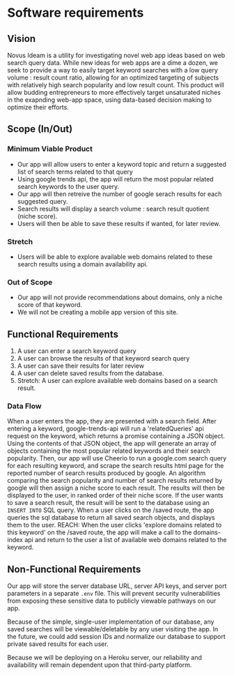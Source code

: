 # Software requirements

## Vision
Novus Ideam is a utility for investigating novel web app ideas based on web search query data. While new ideas for web apps are a dime a dozen, we seek to provide a way to easily target keyword searches with a low query volume : result count ratio, allowing for an optimized targeting of subjects with relatively high search popularity and low result count. This product will allow budding entrepreneurs to more effectively target unsaturated niches in the exapnding web-app space, using data-based decision making to optimize their efforts.
## Scope (In/Out)

### Minimum Viable Product
* Our app will allow users to enter a keyword topic and return a suggested list of search terms related to that query
* Using google trends api, the app will return the most popular related search keywords to the user query.
* Our app will then retreive the number of google serach results for each suggested query.
* Search results will display a search volume : search result quotient (niche score). 
* Users will then be able to save these results if wanted, for later review.  
### Stretch
* Users will be able to explore available web domains related to these search results using a domain availability api. 
### Out of Scope
* Our app will not provide recommendations about domains, only a niche score of that keyword.
* We will not be creating a mobile app version of this site.

## Functional Requirements
1. A user can enter a search keyword query
2. A user can browse the results of that keyword search query
3. A user can save their results for later review
4. A user can delete saved results from the database. 
5. Stretch: A user can explore available web domains based on a search result. 
### Data Flow
When a user enters the app, they are presented with a search field. After entering a keyword, google-trends-api will run a 'relatedQueries' api request on the keyword, which returns a promise containing a JSON object. Using the contents of that JSON object, the app will generate an array of objects containing the most popular related keywords and their search popularity. Then, our app will use Cheerio to run a google.com search query for each resulting keyword, and scrape the search results html page for the reported number of search results produced by google. An algorithm comparing the search popularity and number of search results returned by google will then assign a niche score to each result. The results will then be displayed to the user, in ranked order of their niche score. If the user wants to save a search result, the result will be sent to the database using an `INSERT INTO` SQL query. 
When a user clicks on the /saved route, the app queries the sql database to return all saved search objects, and displays them to the user. 
REACH: When the user clicks 'explore domains related to this keyword' on the /saved route, the app will make a call to the domains-index api and return to the user a list of available web domains related to the keyword. 
## Non-Functional Requirements
Our app will store the server database URL, server API keys, and server port parameters in a separate `.env` file. This will prevent security vulnerabilities from exposing these sensitive data to publicly viewable pathways on our app. 

Because of the simple, single-user implementation of our database, any saved searches will be viewable/deletable by any user visiting the app. In the future, we could add session IDs and normalize our database to support private saved results for each user. 

Because we will be deploying on a Heroku server, our reliability and availability will remain dependent upon that third-party platform. 